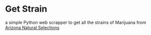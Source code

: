 # Get Strain

a simple Python web scrapper to get all the strains of Marijuana from [Arizona Natural Selections](https://www.aznaturalselections.com/education/strains/list/) 
